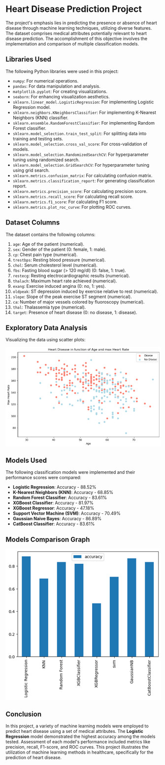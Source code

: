 # Heart Disease Prediction Project

The project's emphasis lies in predicting the presence or absence of heart disease through machine learning techniques, utilizing diverse features. The dataset comprises medical attributes potentially relevant to heart disease prediction. The accomplishment of this objective involves the implementation and comparison of multiple classification models.

## Libraries Used

The following Python libraries were used in this project:
- `numpy`: For numerical operations.
- `pandas`: For data manipulation and analysis.
- `matplotlib.pyplot`: For creating visualizations.
- `seaborn`: For enhancing visualization aesthetics.
- `sklearn.linear_model.LogisticRegression`: For implementing Logistic Regression model.
- `sklearn.neighbors.KNeighborsClassifier`: For implementing K-Nearest Neighbors (KNN) classifier.
- `sklearn.ensemble.RandomForestClassifier`: For implementing Random Forest classifier.
- `sklearn.model_selection.train_test_split`: For splitting data into training and testing sets.
- `sklearn.model_selection.cross_val_score`: For cross-validation of models.
- `sklearn.model_selection.RandomizedSearchCV`: For hyperparameter tuning using randomized search.
- `sklearn.model_selection.GridSearchCV`: For hyperparameter tuning using grid search.
- `sklearn.metrics.confusion_matrix`: For calculating confusion matrix.
- `sklearn.metrics.classification_report`: For generating classification report.
- `sklearn.metrics.precision_score`: For calculating precision score.
- `sklearn.metrics.recall_score`: For calculating recall score.
- `sklearn.metrics.f1_score`: For calculating F1 score.
- `sklearn.metrics.plot_roc_curve`: For plotting ROC curves.

## Dataset Columns

The dataset contains the following columns:
1. `age`: Age of the patient (numerical).
2. `sex`: Gender of the patient (0: female, 1: male).
3. `cp`: Chest pain type (numerical).
4. `trestbps`: Resting blood pressure (numerical).
5. `chol`: Serum cholesterol level (numerical).
6. `fbs`: Fasting blood sugar (> 120 mg/dl) (0: false, 1: true).
7. `restecg`: Resting electrocardiographic results (numerical).
8. `thalach`: Maximum heart rate achieved (numerical).
9. `exang`: Exercise induced angina (0: no, 1: yes).
10. `oldpeak`: ST depression induced by exercise relative to rest (numerical).
11. `slope`: Slope of the peak exercise ST segment (numerical).
12. `ca`: Number of major vessels colored by fluoroscopy (numerical).
13. `thal`: Thalassemia type (numerical).
14. `target`: Presence of heart disease (0: no disease, 1: disease).

## Exploratory Data Analysis

Visualizing the data using scatter plots:

![Age vs Max Heart Rate](Age_vs_Max_Heart_Rate.png)

## Models Used

The following classification models were implemented and their performance scores were compared:
- **Logistic Regression**: Accuracy - 88.52%
- **K-Nearest Neighbors (KNN)**: Accuracy - 68.85%
- **Random Forest Classifier**: Accuracy - 83.61%
- **XGBoost Classifier**: Accuracy - 81.97%
- **XGBoost Regressor**: Accuracy - 47.18%
- **Support Vector Machine (SVM)**: Accuracy - 70.49%
- **Gaussian Naive Bayes**: Accuracy - 86.89%
- **CatBoost Classifier**: Accuracy - 83.61%
## Models Comparison Graph
![Model Comparison](Model_Comparison.png)
## Conclusion

In this project, a variety of machine learning models were employed to predict heart disease using a set of medical attributes. The **Logistic Regression** model demonstrated the highest accuracy among the models tested. Assessment of each model's performance included metrics like precision, recall, F1-score, and ROC curves. This project illustrates the utilization of machine learning methods in healthcare, specifically for the prediction of heart disease.
